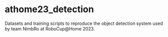 # athome23_detection
Datasets and training scripts to reproduce the object detection system used by team NimbRo at RoboCup@Home 2023.
